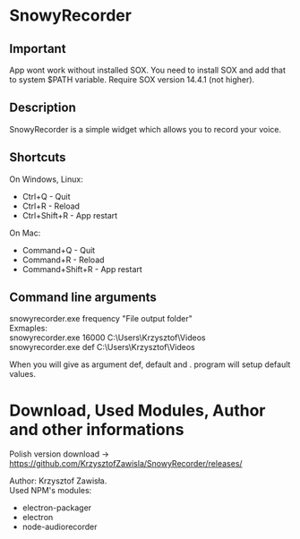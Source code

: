 # SnowyRecorder

## Important
App wont work without installed SOX. You need to install SOX and add that to system $PATH variable. Require SOX version 14.4.1 (not higher).

## Description
SnowyRecorder is a simple widget which allows you to record your voice.

## Shortcuts
On Windows, Linux:
  - Ctrl+Q - Quit
  - Ctrl+R - Reload
  - Ctrl+Shift+R - App restart
  
On Mac:
  - Command+Q - Quit
  - Command+R - Reload
  - Command+Shift+R - App restart
  
## Command line arguments
snowyrecorder.exe frequency "File output folder"  
Exmaples:  
snowyrecorder.exe 16000 C:\Users\Krzysztof\Videos  
snowyrecorder.exe def C:\Users\Krzysztof\Videos  

When you will give as argument def, default and . program will setup default values.

# Download, Used Modules, Author and other informations
Polish version download -> https://github.com/KrzysztofZawisla/SnowyRecorder/releases/

Author: Krzysztof Zawisła.  
Used NPM's modules:  
  - electron-packager  
  - electron  
  - node-audiorecorder
